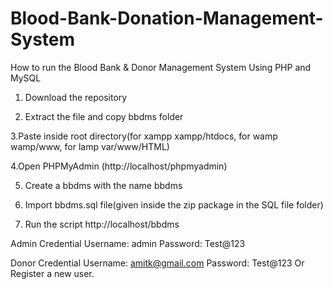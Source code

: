 # Blood-Bank-Donation-Management-System

How to run the Blood Bank & Donor Management System Using PHP and MySQL

1. Download the repository

2. Extract the file and copy bbdms folder

3.Paste inside root directory(for xampp xampp/htdocs, for wamp wamp/www, for lamp var/www/HTML)

4.Open PHPMyAdmin (http://localhost/phpmyadmin)

5. Create a bbdms with the name bbdms

6. Import bbdms.sql file(given inside the zip package in the SQL file folder)

7. Run the script http://localhost/bbdms

Admin Credential
Username: admin
Password: Test@123

Donor Credential
Username: amitk@gmail.com
Password: Test@123
Or Register a new user.
